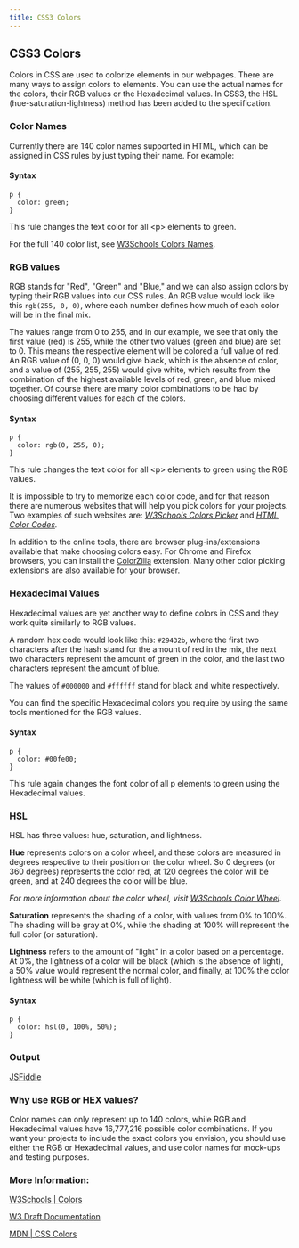 ```yaml
---
title: CSS3 Colors
---
```

## CSS3 Colors

Colors in CSS are used to colorize elements in our webpages. There are many ways to assign colors to elements. You can use the actual names for the colors, their RGB values or the Hexadecimal values. In CSS3, the HSL (hue-saturation-lightness) method has been added to the specification.

### Color Names

Currently there are 140 color names supported in HTML, which can be assigned in CSS rules by just typing their name. For example:

#### Syntax
```
p {
  color: green;
}
```
This rule changes the text color for all \<p\> elements to green.<br>


For the full 140 color list, see [W3Schools Colors Names](https://www.w3schools.com/colors/colors_names.asp).

### RGB values

RGB stands for "Red", "Green" and "Blue," and we can also assign colors by typing their RGB values into our CSS rules. An RGB value would look like this `rgb(255, 0, 0)`, where each number defines how much of each color will be in the final mix.<br> 

The values range from 0 to 255, and in our example, we see that only the first value (red) is 255, while the other two values (green and blue) are set to 0. This means the respective element will be colored a full value of red. An RGB value of (0, 0, 0) would give black, which is the absence of color, and a value of (255, 255, 255) would give white, which results from the combination of the highest available levels of red, green, and blue mixed together. Of course there are many color combinations to be had by choosing different values for each of the colors. <br>

#### Syntax
```
p {
  color: rgb(0, 255, 0);
}
```
This rule changes the text color for all \<p\> elements to green using the RGB values.<br>

It is impossible to try to memorize each color code, and for that reason there are numerous websites that will help you pick colors for your projects. Two examples of such websites are: *[W3Schools Colors Picker](https://www.w3schools.com/colors/colors_picker.asp)* and *[HTML Color Codes](http://htmlcolorcodes.com/color-picker).*

In addition to the online tools, there are browser plug-ins/extensions available that make choosing colors easy. For Chrome and Firefox browsers, you can install the [ColorZilla](http://www.colorzilla.com/) extension. Many other color picking extensions are also available for your browser.

### Hexadecimal Values

Hexadecimal values are yet another way to define colors in CSS and they work quite similarly to RGB values.<br>

A random hex code would look like this: `#29432b`, where the first two characters after the hash stand for the amount of red in the mix, the next two characters represent the amount of green in the color, and the last two characters represent the amount of blue.<br> 

The values of `#000000` and `#ffffff` stand for black and white respectively.<br>

You can find the specific Hexadecimal colors you require by using the same tools mentioned for the RGB values.

#### Syntax
```
p {
  color: #00fe00;
}
```
This rule again changes the font color of all p elements to green using the Hexadecimal values.

### HSL

HSL has three values: hue, saturation, and lightness. <br>

**Hue** represents colors on a color wheel, and these colors are measured in degrees respective to their position on the color wheel. So 0 degrees (or 360 degrees) represents the color red, at 120 degrees the color will be green, and at 240 degrees the color will be blue. <br>

*For more information about the color wheel, visit [W3Schools Color Wheel](https://www.w3schools.com/colors/colors_wheels.asp).*

**Saturation** represents the shading of a color, with values from 0% to 100%. The shading will be gray at 0%, while the shading at 100% will represent the full color (or saturation). <br>

**Lightness** refers to the amount of "light" in a color based on a percentage. At 0%, the lightness of a color will be black (which is the absence of light), a 50% value would represent the normal color, and finally, at 100% the color lightness will be white (which is full of light).

#### Syntax
```
p {
  color: hsl(0, 100%, 50%);
}
```

### Output

[JSFiddle](https://jsfiddle.net/qcw2n145/)

### Why use RGB or HEX values?

Color names can only represent up to 140 colors, while RGB and Hexadecimal values have 16,777,216 possible color combinations. If you want your projects to include the exact colors you envision, you should use either the RGB or Hexadecimal values, and use color names for mock-ups and testing purposes.

<!-- The article goes here, in GitHub-flavored Markdown. Feel free to add YouTube videos, images, and CodePen/JSBin embeds  -->

### More Information:

<!-- Please add any articles you think might be helpful to read before writing the article -->
[W3Schools | Colors](https://www.w3schools.com/colors/default.asp)

[W3 Draft Documentation](https://drafts.csswg.org/css-color-3/#color)

[MDN | CSS Colors](https://developer.mozilla.org/en-US/docs/Web/CSS/color)
